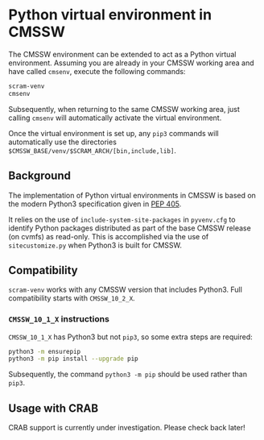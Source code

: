 # Python virtual environment in CMSSW

The CMSSW environment can be extended to act as a Python virtual environment.
Assuming you are already in your CMSSW working area and have called `cmsenv`, execute the following commands:
```bash
scram-venv
cmsenv
```
Subsequently, when returning to the same CMSSW working area, just calling `cmsenv` will automatically activate the virtual environment.

Once the virtual environment is set up, any `pip3` commands will automatically use the directories `$CMSSW_BASE/venv/$SCRAM_ARCH/[bin,include,lib]`.

## Background

The implementation of Python virtual environments in CMSSW is based on the modern Python3 specification given in [PEP 405](https://peps.python.org/pep-0405/#specification).

It relies on the use of `include-system-site-packages` in `pyvenv.cfg` to identify Python packages distributed as part of the base CMSSW release (on cvmfs) as read-only.
This is accomplished via the use of `sitecustomize.py` when Python3 is built for CMSSW.

## Compatibility

`scram-venv` works with any CMSSW version that includes Python3.
Full compatibility starts with `CMSSW_10_2_X`.

### `CMSSW_10_1_X` instructions

`CMSSW_10_1_X` has Python3 but not `pip3`, so some extra steps are required:
```bash
python3 -m ensurepip
python3 -m pip install --upgrade pip
```

Subsequently, the command `python3 -m pip` should be used rather than `pip3`.

## Usage with CRAB

CRAB support is currently under investigation. Please check back later!
